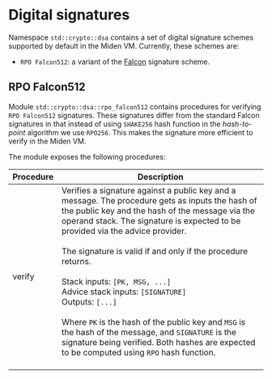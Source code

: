 # Digital signatures
Namespace `std::crypto::dsa` contains a set of  digital signature schemes supported by default in the Miden VM. Currently, these schemes are:

* `RPO Falcon512`: a variant of the [Falcon](https://falcon-sign.info/) signature scheme.

## RPO Falcon512

Module `std::crypto::dsa::rpo_falcon512` contains procedures for verifying `RPO Falcon512` signatures. These signatures differ from the standard Falcon signatures in that instead of using `SHAKE256` hash function in the *hash-to-point* algorithm we use `RPO256`. This makes the signature more efficient to verify in the Miden VM.

The module exposes the following procedures:

| Procedure   | Description |
| ----------- | ------------- |
| verify      | Verifies a signature against a public key and a message. The procedure gets as inputs the hash of the public key and the hash of the message via the operand stack. The signature is expected to be provided via the advice provider.<br /><br />The signature is valid if and only if the procedure returns.<br /><br />Stack inputs: `[PK, MSG, ...]`<br />Advice stack inputs: `[SIGNATURE]`<br />Outputs: `[...]`<br /><br />Where `PK` is the hash of the public key and `MSG` is the hash of the message, and `SIGNATURE` is the signature being verified. Both hashes are expected to be computed using `RPO` hash function.<br /><br />|
